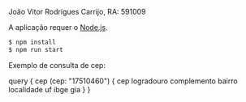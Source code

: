João Vitor Rodrigues Carrijo, RA: 591009

A aplicação requer o [Node.js](https://nodejs.org/).

```sh
$ npm install
$ npm run start
```

Exemplo de consulta de cep: 

query {
  cep (cep: "17510460") {
    cep
    logradouro
    complemento
    bairro
    localidade
    uf
    ibge
    gia
  }
}
